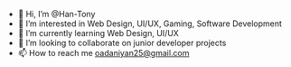 - 👋 Hi, I’m @Han-Tony
- 👀 I’m interested in Web Design, UI/UX, Gaming, Software Development
- 🌱 I’m currently learning Web Design, UI/UX
- 💞️ I’m looking to collaborate on junior developer projects
- 📫 How to reach me oadaniyan25@gmail.com

<!---
Han-Tony/Han-Tony is a ✨ special ✨ repository because its `README.md` (this file) appears on your GitHub profile.
You can click the Preview link to take a look at your changes.
--->
